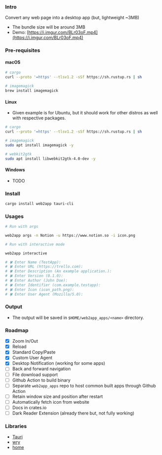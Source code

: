 ### Intro

Convert any web page into a desktop app (but, lightweight ~3MB)

- The bundle size will be around 3MB
- Demo: [https://i.imgur.com/BLr03oF.mp4](https://i.imgur.com/BLr03oF.mp4)

### Pre-requisites

#### macOS

```sh
# cargo
curl --proto '=https' --tlsv1.2 -sSf https://sh.rustup.rs | sh

# imagemagick
brew install imagemagick
```

#### Linux 

- Given example is for Ubuntu, but it should work for other distros as well with respective packages.

```sh
# cargo
curl --proto '=https' --tlsv1.2 -sSf https://sh.rustup.rs | sh

# imagemagick
sudo apt install imagemagick -y

# webkit2gtk
sudo apt install libwebkit2gtk-4.0-dev -y
```

#### Windows

- TODO

### Install

```sh
cargo install web2app tauri-cli
```

### Usages 

```sh
# Run with args

web2app args -n Notion -u https://www.notion.so -i icon.png
```

```sh
# Run with interactive mode

web2app interactive

# 🍀 Enter Name (TestApp):
# 🍀 Enter URL (https://trello.com):
# 🍀 Enter Description (An example application.):
# 🍀 Enter Version (0.1.0):
# 🍀 Enter Author (John Doe):
# 🍀 Enter Identifier (com.example.testapp):
# 🍀 Enter Icon (icon_path.png):
# 🍀 Enter User Agent (Mozilla/5.0):
```

### Output

- The output will be saved in `$HOME/web2app_apps/<name>` directory.

### Roadmap

- [x] Zoom In/Out
- [x] Reload
- [x] Standard Copy/Paste
- [x] Custom User Agent
- [x] Desktop Notification (working for some apps)
- [ ] Back and forward navigation
- [ ] File download support
- [ ] Github Action to build binary
- [ ] Separate `web2app_apps` repo to host common built apps through Github Action
- [ ] Retain window size and position after restart
- [ ] Automatically fetch icon from website
- [ ] Docs in crates.io
- [ ] Dark Reader Extension (already there but, not fully working)

### Libraries

- [Tauri](https://github.com/tauri-apps/tauri)
- [wry](https://github.com/tauri-apps/wry)
- [home](https://github.com/brson/home)
